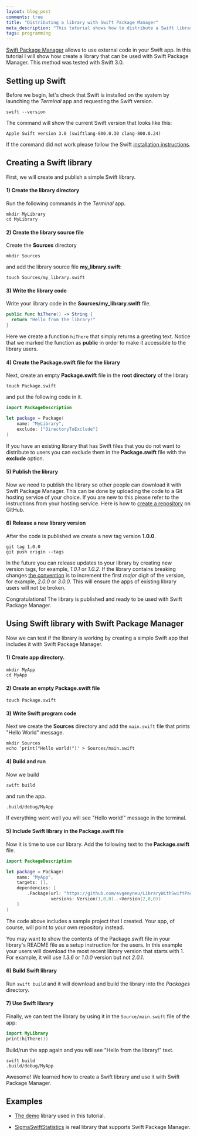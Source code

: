 ```yaml
---
layout: blog_post
comments: true
title: "Distributing a library with Swift Package Manager"
meta_description: "This tutorial shows how to distribute a Swift library with Swift Package Manager."
tags: programming
---
```



[Swift Package Manager](https://swift.org/package-manager/) allows to use external code in your Swift app. In this tutorial I will show how create a library that can be used with Swift Package Manager. This method was tested with Swift 3.0.

## Setting up Swift

Before we begin, let's check that Swift is installed on the system by launching the *Terminal* app and requesting the Swift version.

```
swift --version
```

The command will show the current Swift version that looks like this:

```
Apple Swift version 3.0 (swiftlang-800.0.30 clang-800.0.24)
```

If the command did not work please follow the Swift [installation instructions](https://swift.org/getting-started).

## Creating a Swift library

First, we will create and publish a simple Swift library.

#### 1) Create the library directory

Run the following commands in the *Terminal* app.

```
mkdir MyLibrary
cd MyLibrary
```

#### 2) Create the library source file


Create the **Sources** directory

```
mkdir Sources
```

and add the library source file **my_library.swift**:

```
touch Sources/my_library.swift
```


#### 3) Write the library code

Write your library code in the **Sources/my_library.swift** file.

```Swift
public func hiThere() -> String {
  return "Hello from the library!"
}
```

Here we create a function `hiThere` that simply returns a greeting text. Notice that we marked the function as **public** in order to make it accessible to the library users.


#### 4) Create the Package.swift file for the library

Next, create an empty **Package.swift** file in the **root directory** of the library

```
touch Package.swift
```

and put the following code in it.

```Swift
import PackageDescription

let package = Package(
    name: "MyLibrary",
    exclude: ["DirectoryToExclude"]
)
```

If you have an existing library that has Swift files that you do not want to distribute to users you can exclude them in the **Package.swift** file with the **exclude** option.


#### 5) Publish the library

Now we need to publish the library so other people can download it with Swift Package Manager. This can be done by uploading the code to a Git hosting service of your choice. If you are new to this please refer to the instructions from your hosting service. Here is how to [create a repository](https://help.github.com/articles/adding-an-existing-project-to-github-using-the-command-line/) on GitHub.

#### 6) Release a new library version


After the code is published we create a new tag version **1.0.0**.

```
git tag 1.0.0
git push origin --tags
```

In the future you can release updates to your library by creating new version tags, for example, *1.0.1* or *1.0.2*. If the library contains breaking changes [the convention](http://semver.org/) is to increment the first *major* digit of the version, for example, *2.0.0* or *3.0.0*. This will ensure the apps of existing library users will not be broken.

Congratulations! The library is published and ready to be used with Swift Package Manager.

## Using Swift library with Swift Package Manager

Now we can test if the library is working by creating a simple Swift app that includes it with Swift Package Manager.

#### 1) Create app directory.

```
mkdir MyApp
cd MyApp
```

#### 2) Create an empty Package.swift file

```
touch Package.swift
```

#### 3) Write Swift program code

Next we create the **Sources** directory and add the `main.swift` file that prints "Hello World" message.

```
mkdir Sources
echo 'print("Hello world!")' > Sources/main.swift
```


#### 4) Build and run

Now we build

```
swift build
```

and run the app.

```
.build/debug/MyApp
```

If everything went well you will see "Hello world!" message in the terminal.

#### 5) Include Swift library in the Package.swift file

Now it is time to use our library. Add the following text to the **Package.swift** file.

```Swift
import PackageDescription

let package = Package(
    name: "MyApp",
    targets: [],
    dependencies: [
        .Package(url: "https://github.com/evgenyneu/LibraryWithSwiftPackageManager.git",
                 versions: Version(1,0,0)..<Version(2,0,0))
    ]
)
```

The code above includes a sample project that I created. Your app, of course, will point to your own repository instead.

You may want to show the contents of the Package.swift file in your library's README file as a setup instruction for the users. In this example your users will download the most recent library version that starts with 1. For example, it will use *1.3.6* or *1.0.0* version but not *2.0.1*.

#### 6) Build Swift library

Run `swift build` and it will download and build the library into the *Packages* directory.


#### 7) Use Swift library

Finally, we can test the library by using it in the `Source/main.swift` file of the app:

```Swift
import MyLibrary
print(hiThere())
```

Build/run the app again and you will see "Hello from the library!" text.

```
swift build
.build/debug/MyApp
```

Awesome! We learned how to create a Swift library and use it with Swift Package Manager.


## Examples

* [The demo](https://github.com/evgenyneu/LibraryWithSwiftPackageManager) library used in this tutorial.

* [SigmaSwiftStatistics](https://github.com/evgenyneu/SigmaSwiftStatistics) is real library that supports Swift Package Manager.


